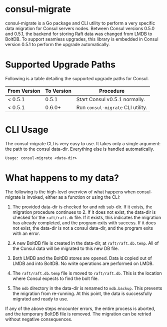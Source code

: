 consul-migrate
==============

consul-migrate is a Go package and CLI utility to perform a very specific
data migration for Consul servers nodes. Between Consul versions 0.5.0
and 0.5.1, the backend for storing Raft data was changed from LMDB to
BoltDB. To support seamless upgrades, this library is embedded in Consul
version 0.5.1 to perform the upgrade automatically.

Supported Upgrade Paths
=======================

Following is a table detailing the supported upgrade paths for Consul.

| From Version | To Version | Procedure                         |
|--------------|------------|-----------------------------------|
| < 0.5.1      | 0.5.1      | Start Consul v0.5.1 normally.     |
| < 0.5.1      | 0.6.0+     | Run `consul-migrate` CLI utility. |

CLI Usage
=========

The consul-migrate CLI is very easy to use. It takes only a single argument:
the path to the consul data-dir. Everything else is handled automatically.

```
Usage: consul-migrate <data-dir>
```

What happens to my data?
========================

The following is the high-level overview of what happens when
consul-migrate is invoked, either as a function or using the CLI:

1. The provided data-dir is checked for and `mdb` sub-dir. If it exists,
   the migration procedure continues to 2. If it does not exist, the
   data-dir is checked for the `raft/raft.db` file. If it exists, this
   indicates the migration has already completed, and the program exits
   with success. If it does not exist, the data-dir is not a consul
   data-dir, and the program exits with an error.

2. A new BoltDB file is created in the data-dir, at `raft/raft.db.temp`.
   All of the Consul data will be migrated to this new DB file.

3. Both LMDB and the BoltDB stores are opened. Data is copied out of LMDB
   and into BoltDB. No write operations are performed on LMDB.

4. The `raft/raft.db.temp` file is moved to `raft/raft.db`. This is the
   location where Consul expects to find the bolt file.

5. The `mdb` directory in the data-dir is renamed to `mdb.backup`. This
   prevents the migration from re-running. At this point, the data is
   successfully migrated and ready to use.

If any of the above steps encounter errors, the entire process is aborted,
and the temporary BoltDB file is removed. The migration can be retried
without negative consequences.
